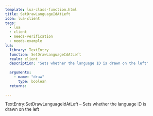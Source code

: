```yaml
---
template: lua-class-function.html
title: SetDrawLanguageIdAtLeft
icon: lua-client
tags:
  - lua
  - client
  - needs-verification
  - needs-example
lua:
  library: TextEntry
  function: SetDrawLanguageIdAtLeft
  realm: client
  description: "Sets whether the language ID is drawn on the left"
  
  arguments:
    - name: "draw"
      type: boolean
  returns:
    
---
```


<div class="lua__search__keywords">
TextEntry:SetDrawLanguageIdAtLeft &#x2013; Sets whether the language ID is drawn on the left
</div>

